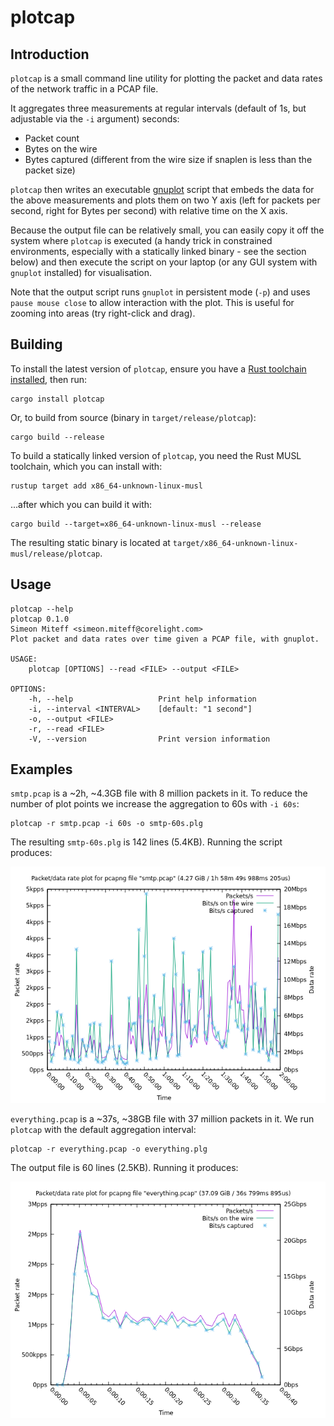 # plotcap

## Introduction

`plotcap` is a small command line utility for plotting the packet and data rates of the network traffic in a PCAP file.

It aggregates three measurements at regular intervals (default of 1s, but adjustable via the `-i` argument) seconds:
- Packet count
- Bytes on the wire
- Bytes captured (different from the wire size if snaplen is less than the packet size)

`plotcap` then writes an executable [gnuplot](http://www.gnuplot.info/) script that embeds the data for the above measurements
and plots them on two Y axis (left for packets per second, right for Bytes per second) with relative time on the X axis.

Because the output file can be relatively small, you can easily copy it off the system where `plotcap` is executed 
(a handy trick in constrained environments, especially with a statically linked binary - see the section below) and
then execute the script on your laptop (or any GUI system with `gnuplot` installed) for visualisation.

Note that the output script runs `gnuplot` in persistent mode (`-p`) and uses `pause mouse close` to allow interaction with the
plot. This is useful for zooming into areas (try right-click and drag).

## Building

To install the latest version of `plotcap`, ensure you have a [Rust toolchain installed](https://rustup.rs/), then run:

```shell
cargo install plotcap
```

Or, to build from source (binary in `target/release/plotcap`):

```shell
cargo build --release
```

To build a statically linked version of `plotcap`, you need the Rust MUSL toolchain, which you can install with:

```shell
rustup target add x86_64-unknown-linux-musl
```
...after which you can build it with:

```shell
cargo build --target=x86_64-unknown-linux-musl --release
```

The resulting static binary is located at `target/x86_64-unknown-linux-musl/release/plotcap`.

## Usage

```shell
plotcap --help
plotcap 0.1.0
Simeon Miteff <simeon.miteff@corelight.com>
Plot packet and data rates over time given a PCAP file, with gnuplot.

USAGE:
    plotcap [OPTIONS] --read <FILE> --output <FILE>

OPTIONS:
    -h, --help                   Print help information
    -i, --interval <INTERVAL>    [default: "1 second"]
    -o, --output <FILE>          
    -r, --read <FILE>            
    -V, --version                Print version information
```

## Examples

`smtp.pcap` is a ~2h, ~4.3GB file with 8 million packets in it. To reduce the number of plot points we increase the aggregation
to 60s with `-i 60s`:

```shell
plotcap -r smtp.pcap -i 60s -o smtp-60s.plg
```

The resulting `smtp-60s.plg` is 142 lines (5.4KB). Running the script produces:

![plotcap output for smtp.pcap](plot1.webp)

`everything.pcap` is a ~37s, ~38GB file with 37 million packets in it. We run `plotcap` with the default aggregation interval:

```shell
plotcap -r everything.pcap -o everything.plg
```

The output file is 60 lines (2.5KB). Running it produces:

![plotcap output for everything.pcap](plot2.webp)
